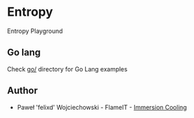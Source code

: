 # Entropy

Entropy Playground

## Go lang

Check [go/](go/) directory for Go Lang examples

## Author

 * Paweł 'felixd' Wojciechowski - FlameIT - [Immersion Cooling](https://flameit.io)
